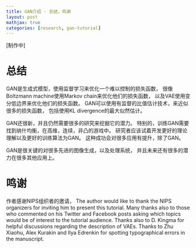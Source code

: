 ```yaml
---
title: GAN介绍 - 总结，鸣谢
layout: post
mathjax: true
categories: [research, gan-tutorial]
---
```


[制作中]

# 总结

GAN是生成式模型，使用监督学习来优化一个难以控制的损失函数， 很像Boltzmann machine使用Markov chain来优化他们的损失函数， 
以及VAE使用变分低边界来优化他们的损失函数。
GAN可以使用有监督的比值估计技术，来近似很多的损失函数， 包括使用KL divergence的最大似然估计。

GAN还很新，并且仍然需要很多的研究来挖掘它的潜力。
特别的，训练GAN需要找到纳什均衡，在高维，连续，非凸的游戏中。
研究者应该试着开发更好的理论理解以及更好的训练算法为GAN。
这种成功会对很多应用有提升，除了GAN。

GAN是很关键的对很多先进的图像生成，以及处理系统， 并且未来还有很多的潜力在很多其他应用上。

# 鸣谢
作者感谢NIPS组织者的邀请，
The author would like to thank the NIPS organizers for inviting him to present
this tutorial. Many thanks also to those who commented on his Twitter and
Facebook posts asking which topics would be of interest to the tutorial audience.
Thanks also to D. Kingma for helpful discussions regarding the description of
VAEs. Thanks to Zhu Xiaohu, Alex Kurakin and Ilya Edrenkin for spotting
typographical errors in the manuscript.
